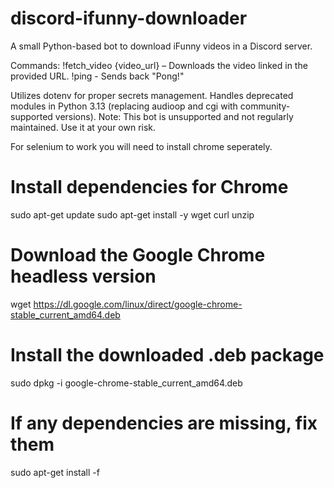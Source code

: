 # discord-ifunny-downloader
A small Python-based bot to download iFunny videos in a Discord server.

Commands:
!fetch_video {video_url} – Downloads the video linked in the provided URL.
!ping - Sends back "Pong!"

Utilizes dotenv for proper secrets management.
Handles deprecated modules in Python 3.13 (replacing audioop and cgi with community-supported versions).
Note:
This bot is unsupported and not regularly maintained. Use it at your own risk.

For selenium to work you will need to install chrome seperately.
# Install dependencies for Chrome
sudo apt-get update
sudo apt-get install -y wget curl unzip

# Download the Google Chrome headless version
wget https://dl.google.com/linux/direct/google-chrome-stable_current_amd64.deb

# Install the downloaded .deb package
sudo dpkg -i google-chrome-stable_current_amd64.deb

# If any dependencies are missing, fix them
sudo apt-get install -f
